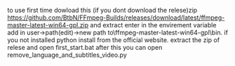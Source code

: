 to use first time dowload this (if you dont download the relese)zip https://github.com/BtbN/FFmpeg-Builds/releases/download/latest/ffmpeg-master-latest-win64-gpl.zip and extract enter in the envirement variable add in user->path(edit)->new path to\ffmpeg-master-latest-win64-gpl\bin. if you not installed python install from the official website. extract the zip of relese and open first_start.bat after this you can open remove_language_and_subtitles_video.py

